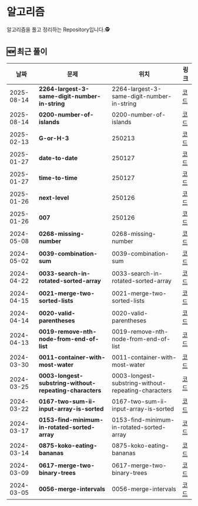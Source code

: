 # 알고리즘 
알고리즘을 풀고 정리하는 Repository입니다.🕵️


## 🆕 최근 풀이
<!-- RECENT_SOLUTIONS:START -->
| 날짜 | 문제 | 위치 | 링크 |
|---|---|---|---|
| 2025-08-14 | **2264-largest-3-same-digit-number-in-string** | 2264-largest-3-same-digit-number-in-string | [코드](<./2264-largest-3-same-digit-number-in-string/2264-largest-3-same-digit-number-in-string.java>) |
| 2025-08-14 | **0200-number-of-islands** | 0200-number-of-islands | [코드](<./0200-number-of-islands/0200-number-of-islands.java>) |
| 2025-02-13 | **G-or-H-3** | 250213 | [코드](<./250213/G or H 3/G-or-H-3.java>) |
| 2025-01-27 | **date-to-date** | 250127 | [코드](<./250127/Date to Date/date-to-date.java>) |
| 2025-01-27 | **time-to-time** | 250127 | [코드](<./250127/Time to Time/time-to-time.java>) |
| 2025-01-26 | **next-level** | 250126 | [코드](<./250126/Next Level/next-level.java>) |
| 2025-01-26 | **007** | 250126 | [코드](<./250126/007/007.java>) |
| 2024-05-08 | **0268-missing-number** | 0268-missing-number | [코드](<./0268-missing-number/0268-missing-number.java>) |
| 2024-05-02 | **0039-combination-sum** | 0039-combination-sum | [코드](<./0039-combination-sum/0039-combination-sum.java>) |
| 2024-04-22 | **0033-search-in-rotated-sorted-array** | 0033-search-in-rotated-sorted-array | [코드](<./0033-search-in-rotated-sorted-array/0033-search-in-rotated-sorted-array.java>) |
| 2024-04-15 | **0021-merge-two-sorted-lists** | 0021-merge-two-sorted-lists | [코드](<./0021-merge-two-sorted-lists/0021-merge-two-sorted-lists.java>) |
| 2024-04-14 | **0020-valid-parentheses** | 0020-valid-parentheses | [코드](<./0020-valid-parentheses/0020-valid-parentheses.java>) |
| 2024-04-13 | **0019-remove-nth-node-from-end-of-list** | 0019-remove-nth-node-from-end-of-list | [코드](<./0019-remove-nth-node-from-end-of-list/0019-remove-nth-node-from-end-of-list.java>) |
| 2024-03-30 | **0011-container-with-most-water** | 0011-container-with-most-water | [코드](<./0011-container-with-most-water/0011-container-with-most-water.java>) |
| 2024-03-25 | **0003-longest-substring-without-repeating-characters** | 0003-longest-substring-without-repeating-characters | [코드](<./0003-longest-substring-without-repeating-characters/0003-longest-substring-without-repeating-characters.java>) |
| 2024-03-22 | **0167-two-sum-ii-input-array-is-sorted** | 0167-two-sum-ii-input-array-is-sorted | [코드](<./0167-two-sum-ii-input-array-is-sorted/0167-two-sum-ii-input-array-is-sorted.java>) |
| 2024-03-17 | **0153-find-minimum-in-rotated-sorted-array** | 0153-find-minimum-in-rotated-sorted-array | [코드](<./0153-find-minimum-in-rotated-sorted-array/0153-find-minimum-in-rotated-sorted-array.java>) |
| 2024-03-14 | **0875-koko-eating-bananas** | 0875-koko-eating-bananas | [코드](<./0875-koko-eating-bananas/0875-koko-eating-bananas.java>) |
| 2024-03-09 | **0617-merge-two-binary-trees** | 0617-merge-two-binary-trees | [코드](<./0617-merge-two-binary-trees/0617-merge-two-binary-trees.java>) |
| 2024-03-05 | **0056-merge-intervals** | 0056-merge-intervals | [코드](<./0056-merge-intervals/0056-merge-intervals.java>) |
<!-- RECENT_SOLUTIONS:END -->
